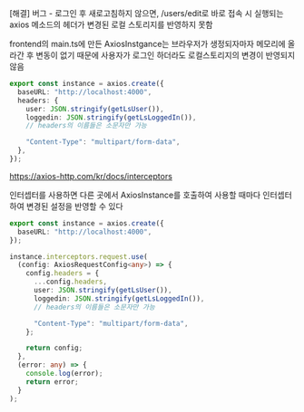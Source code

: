 [해결] 버그 - 로그인 후 새로고침하지 않으면, /users/edit로 바로 접속 시 실행되는 axios 메소드의 헤더가 변경된 로컬 스토리지를 반영하지 못함

frontend의 main.ts에 만든 AxiosInstgance는 브라우저가 생정되자마자 메모리에 올라간 후 변동이 없기 때문에 사용자가 로그인 하더라도 로컬스토리지의 변경이 반영되지 않음

```typescript
export const instance = axios.create({
  baseURL: "http://localhost:4000",
  headers: {
    user: JSON.stringify(getLsUser()),
    loggedin: JSON.stringify(getLsLoggedIn()),
    // headers의 이름들은 소문자만 가능

    "Content-Type": "multipart/form-data",
  },
});
```

https://axios-http.com/kr/docs/interceptors

인터셉터를 사용하면 다른 곳에서 AxiosInstance를 호출하여 사용할 때마다 인터셉터하여 변경된 설정을 반영할 수 있다

```typescript
export const instance = axios.create({
  baseURL: "http://localhost:4000",
});

instance.interceptors.request.use(
  (config: AxiosRequestConfig<any>) => {
    config.headers = {
      ...config.headers,
      user: JSON.stringify(getLsUser()),
      loggedin: JSON.stringify(getLsLoggedIn()),
      // headers의 이름들은 소문자만 가능

      "Content-Type": "multipart/form-data",
    };

    return config;
  },
  (error: any) => {
    console.log(error);
    return error;
  }
);
```
